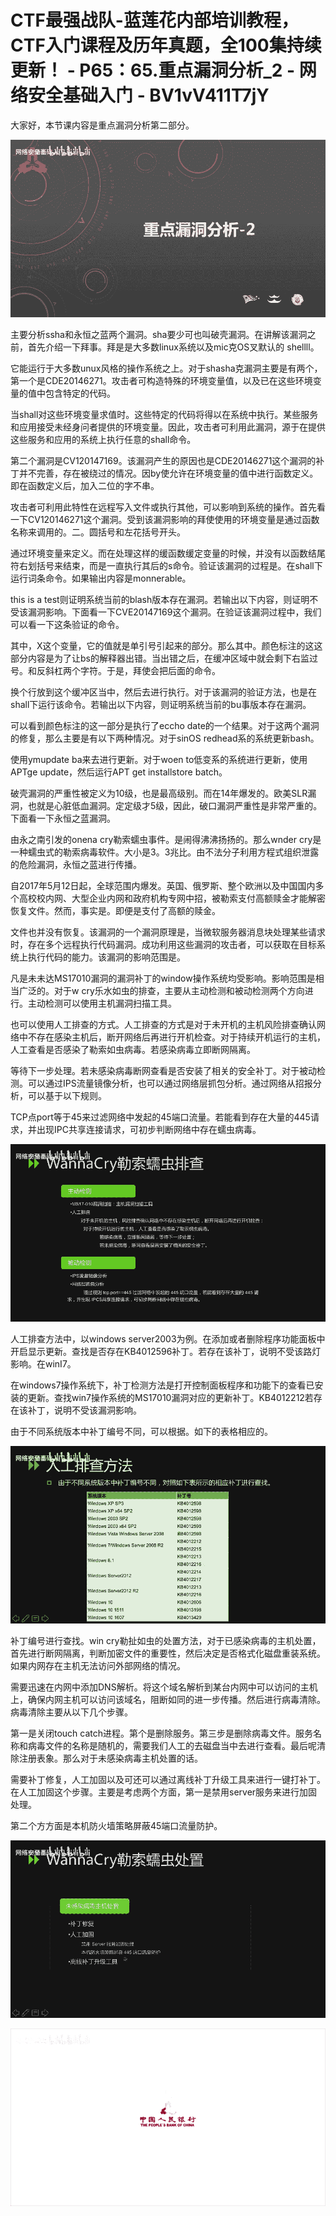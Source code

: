 # CTF最强战队-蓝莲花内部培训教程，CTF入门课程及历年真题，全100集持续更新！ - P65：65.重点漏洞分析_2 - 网络安全基础入门 - BV1vV411T7jY

大家好，本节课内容是重点漏洞分析第二部分。

![](img/10d9eba3b0e87c0dba22cafc9bae9128_1.png)

主要分析ssha和永恒之蓝两个漏洞。sha要少可也叫破壳漏洞。在讲解该漏洞之前，首先介绍一下拜事。拜是是大多数linux系统以及mic克OS叉默认的 shellll。

它能运行于大多数unux风格的操作系统之上。对于shasha克漏洞主要是有两个，第一个是CDE20146271。攻击者可构造特殊的环境变量值，以及已在这些环境变量的值中包含特定的代码。

当shall对这些环境变量求值时。这些特定的代码将得以在系统中执行。某些服务和应用接受未经身问者提供的环境变量。因此，攻击者可利用此漏洞，源于在提供这些服务和应用的系统上执行任意的shall命令。

第二个漏洞是CV120147169。该漏洞产生的原因也是CDE20146271这个漏洞的补丁并不完善，存在被绕过的情况。因by使允许在环境变量的值中进行函数定义。即在函数定义后，加入二位的字不串。

攻击者可利用此特性在远程写入文件或执行其他，可以影响到系统的操作。首先看一下CV120146271这个漏洞。受到该漏洞影响的拜使使用的环境变量是通过函数名称来调用的。二。圆括号和左花括号开头。

通过环境变量来定义。而在处理这样的缓函数缓定变量的时候，并没有以函数结尾符右划括号来结束，而是一直执行其后的s命令。验证该漏洞的过程是。在shall下运行词条命令。如果输出内容是monnerable。

this is a test则证明系统当前的blash版本存在漏洞。若输出以下内容，则证明不受该漏洞影响。下面看一下CVE20147169这个漏洞。在验证该漏洞过程中，我们可以看一下这条验证的命令。

其中，X这个变量，它的值就是单引号引起来的部分。那么其中。颜色标注的这这部分内容是为了让bs的解释器出错。当出错之后，在缓冲区域中就会剩下右监过号。和反斜杠两个字符。于是，拜使会把后面的命令。

换个行放到这个缓冲区当中，然后去进行执行。对于该漏洞的验证方法，也是在shall下运行该命令。若输出以下内容，则证明系统当前的bu事版本存在漏洞。

可以看到颜色标注的这一部分是执行了eccho date的一个结果。对于这两个漏洞的修复，那么主要是有以下两种情况。对于sinOS redhead系的系统更新bash。

使用ymupdate ba来去进行更新。对于woen to低变系的系统进行更新，使用APTge update，然后运行APT get installstore batch。

破壳漏洞的严重性被定义为10级，也是最高级别。而在14年爆发的。欧美SLR漏洞，也就是心脏低血漏洞。定定级才5级，因此，破口漏洞严重性是非常严重的。下面看一下永恒之蓝漏洞。

由永之南引发的onena cry勒索蠕虫事件。是闹得沸沸扬扬的。那么wnder cry是一种蠕虫式的勒索病毒软件。大小是3。3兆比。由不法分子利用方程式组织泄露的危险漏洞，永恒之蓝进行传播。

自2017年5月12日起，全球范围内爆发。英国、俄罗斯、整个欧洲以及中国国内多个高校校内网、大型企业内网和政府机构专网中招，被勒索支付高额赎金才能解密恢复文件。然而，事实是。即便是支付了高额的赎金。

文件也并没有恢复。该漏洞的一个漏洞原理是，当微软服务器消息块处理某些请求时，存在多个远程执行代码漏洞。成功利用这些漏洞的攻击者，可以获取在目标系统上执行代码的能力。该漏洞的影响范围是。

凡是未未达MS17010漏洞的漏洞补丁的window操作系统均受影响。影响范围是相当广泛的。对于w cry乐水如虫的排查，主要从主动检测和被动检测两个方向进行。主动检测可以使用主机漏洞扫描工具。

也可以使用人工排查的方式。人工排查的方式是对于未开机的主机风险排查确认网络中不存在感染主机后，断开网络后再进行开机检查。对于持续开机运行的主机，人工查看是否感染了勒索如虫病毒。若感染病毒立即断网隔离。

等待下一步处理。若未感染病毒断网查看是否安装了相关的安全补丁。对于被动检测。可以通过IPS流量镜像分析，也可以通过网络层抓包分析。通过网络从招报分析，可以基于以下规则。

TCP点port等于45来过滤网络中发起的45端口流量。若能看到存在大量的445请求，并出现IPC共享连接请求，可初步判断网络中存在蠕虫病毒。



![](img/10d9eba3b0e87c0dba22cafc9bae9128_3.png)

人工排查方法中，以windows server2003为例。在添加或者删除程序功能面板中开启显示更新。查找是否存在KB4012596补丁。若存在该补丁，说明不受该路灯影响。在winI7。

在windows7操作系统下，补丁检测方法是打开控制面板程序和功能下的查看已安装的更新。查找win7操作系统的MS17010漏洞对应的更新补丁。KB4012212若存在该补丁，说明不受该漏洞影响。

由于不同系统版本中补丁编号不同，可以根据。如下的表格相应的。

![](img/10d9eba3b0e87c0dba22cafc9bae9128_5.png)

补丁编号进行查找。win cry勒扯如虫的处置方法，对于已感染病毒的主机处置，首先进行断网隔离，判断加密文件的重要性，然后决定是否格式化磁盘重装系统。如果内网存在主机无法访问外部网络的情况。

需要迅速在内网中添加DNS解析。将这个域名解析到某台内网中可以访问的主机上，确保内网主机可以访问该域名，阻断如同的进一步传播。然后进行病毒清除。病毒清除主要从以下几个步骤。

第一是关闭touch catch进程。第个是删除服务。第三步是删除病毒文件。服务名称和病毒文件的名称是随机的，需要我们人工的去磁盘当中去进行查看。最后呢清除注册表象。那么对于未感染病毒主机处置的话。

需要补丁修复，人工加固以及可还可以通过离线补丁升级工具来进行一键打补丁。在人工加固这个步骤。主要是考虑两个方面，第一是禁用server服务来进行加固处理。

第二个方方面是本机防火墙策略屏蔽45端口流量防护。

![](img/10d9eba3b0e87c0dba22cafc9bae9128_7.png)

![](img/10d9eba3b0e87c0dba22cafc9bae9128_8.png)